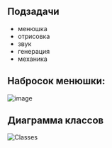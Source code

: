 ## Подзадачи

  - менюшка
  - отрисовка
  - звук
  - генерация
  - механика

## Набросок менюшки:

![image](https://user-images.githubusercontent.com/42013240/93690970-973d7c80-fae7-11ea-98a4-3025de461f7f.png)

## Диаграмма классов

![Classes](/home/jormungandr/File/PythonDev/OurGame/doc/ТЗ.assets/Classes.png)